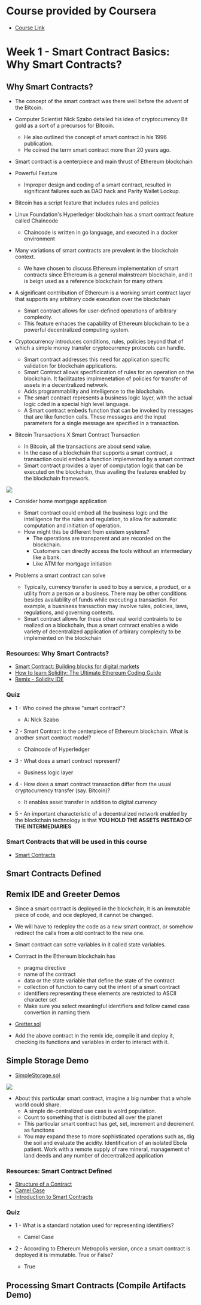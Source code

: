 # Course provided by Coursera
* [Course Link](https://www.coursera.org/learn/smarter-contracts)


# Week 1 - Smart Contract Basics: Why Smart Contracts?

## Why Smart Contracts?

* The concept of the smart contract was there well before the advent of the Bitcoin.
* Computer Scientist Nick Szabo detailed his idea of cryptocurrency Bit gold as a sort of a precursos for Bitcoin.
  * He also outlined the concept of smart contract in his 1996 publication.
  * He coined the term smart contract more than 20 years ago.

* Smart contract is a centerpiece and main thrust of Ethereum blockchain

* Powerful Feature
  * Improper design and coding of a smart contract, resulted in significant failures such as DAO hack and Parity Wallet Lockup.

* Bitcoin has a script feature that includes rules and policies
* Linux Foundation's Hyperledger blockchain has a smart contract feature called Chaincode
  * Chaincode is written in go language, and executed in a docker environment

* Many variations of smart contracts are prevalent in the blockchain context.
  * We have chosen to discuss Ethereum implementation of smart contracts since Ethereum is a general mainstream blockchain, and it is beign used as a reference blockchain for many others

* A significant contribution of Ethereum is a working smart contract layer that supports any arbitrary code execution over the blockchain
  * Smart contract allows for user-defined operations of arbitrary complexity.
  * This feature enhaces the capability of Ethereum blockchain to be a powerful decentralized computing system.

* Cryptocurrency introduces conditions, rules, policies beyond that of which a simple money transfer cryptocurrency protocols can handle.
  * Smart contract addresses this need for application specific validation for blockchain applications.
  * Smart Contract allows specificication of rules for an operation on the blockchain. It facilitaates implmenetation of policies for transfer of assets in a decentralized network.
  * Adds programmability and intelligence to the blockchain.
  * The smart contract represents a business logic layer, with the actual logic cded in a special high level language.
  * A Smart contract embeds function that can be invoked by messages that are like function calls. These messages and the input parameters for a single message are specified in a transaction.

* Bitcoin Transactions X Smart Contract Transaction
  * In Bitcoin, all the transactions are about send value.
  * In the case of a blockchain that supports a smart contract, a transaction could embed a function implemented by a smart contract
  * Smart contract provides a layer of computation logic that can be executed on the blockchain, thus availing the features enabled by the blockchain framework.

![](imgs/ethereum-stack.png)

* Consider home mortgage application
  * Smart contract could embed all the business logic and the intelligence for the rules and regulation, to allow for automatic computation and initiation of operation.
  * How might this be different from existem systems?
    * The operations are transparent and are recorded on the blockchain.
    * Customers can directly access the tools without an intermediary like a bank.
    * Like ATM for mortgage initiation

* Problems a smart contract can solve
  * Typically, currency transfer is used to buy a service, a product, or a utility from a person or a business. There may be other conditions besides availability of funds while executing a transaction. For example, a busnisess transaction may involve rules, policies, laws, regulations, and governing contexts.
  * Smart contract allows for these other real world contraints to be realized on a blockchain, thus a smart cotnract enables a wide variety of decentralized application of arbirary complexity to be implemented on the blockchain

### Resources: Why Smart Contracts?

* [Smart Contract: Building blocks for digital markets](https://www.fon.hum.uva.nl/rob/Courses/InformationInSpeech/CDROM/Literature/LOTwinterschool2006/szabo.best.vwh.net/smart_contracts_2.html)
* [How to learn Solidity: The Ultimate Ethereum Coding Guide](https://blockgeeks.com/guides/solidity/)
* [Remix - Solidity IDE](https://remix-ide.readthedocs.io/en/latest/)


### Quiz

* 1 - Who coined the phrase "smart contract"?
  * A: Nick Szabo

* 2 - Smart Contract is the centerpiece of Ethereum blockchain. What is another smart contract model?
  * Chaincode of Hyperledger

* 3 - What does a smart contract represent?
  * Business logic layer

* 4 - How does a smart contract transaction differ from the usual cryptocurrency transfer (say. Bitcoin)?
  * It enables asset transfer in addition to digital currency

* 5 - An important characteristic of a decentralized network enabled by the blockchain technology is that **YOU HOLD THE ASSETS INSTEAD OF THE INTERMEDIARIES**

### Smart Contracts that will be used in this course

* [Smart Contracts](smart-contracts-solidity-0.5.9/)


## Smart Contracts Defined

## Remix IDE and Greeter Demos

* Since a smart contract is deployed in the blockchain, it is an immutable piece of code, and oce deployed, it cannot be changed. 
* We will have to redeploy the code as a new smart contract, or somehow redirect the calls from a old contract to the new one.
* Smart contract can sotre variables in it called state variables.

* Contract in the Ethereum blockchain has
  * pragma directive
  * name of the contract
  * data or the state variable that define the state of the contract
  * collection of function to carry out the intent of a smart contract
  * identifiers representing these elements are restricted to ASCII character set
  * Make sure you select meaniingful identifiers and follow camel case convertion in naming them

* [Gretter.sol](smart-contracts-solidity-0.5.9/Greeter.sol)

* Add the above contract in the remix ide, compile it and deploy it, checking its functions and variables in order to interact with it.

## Simple Storage Demo

* [SimpleStorage.sol](smart-contracts-solidity-0.5.9/SimpleStorage.sol)

![](imgs/simple-storage-contract.png)

* About this particular smart contract, imagine a big number that a whole world could share.
  * A simple de-centralized use case is wolrd population.
  * Count to something that is distributed all over the planet
  * This particular smart contract has get, set, increment and decrement as funcitons
  * You may expand these to more sophisticated operations such as, dig the soil and evaluate the acidity. Identification of an isolated Ebola patient. Work with a remote supply of rare mineral, management of land deeds and any number of decentralized application


### Resources: Smart Contract Defined

* [Structure of a Contract](https://docs.soliditylang.org/en/develop/structure-of-a-contract.html)
* [Camel Case](https://docs.soliditylang.org/en/develop/structure-of-a-contract.html)
* [Introduction to Smart Contracts](https://docs.soliditylang.org/en/develop/introduction-to-smart-contracts.html)

### Quiz

* 1 - What is a standard notation used for representing identifiers?
  * Camel Case

* 2 - According to Ethereum Metropolis version, once a smart contract is deployed it is immutable. True or False?
  * True

## Processing Smart Contracts (Compile Artifacts Demo)
